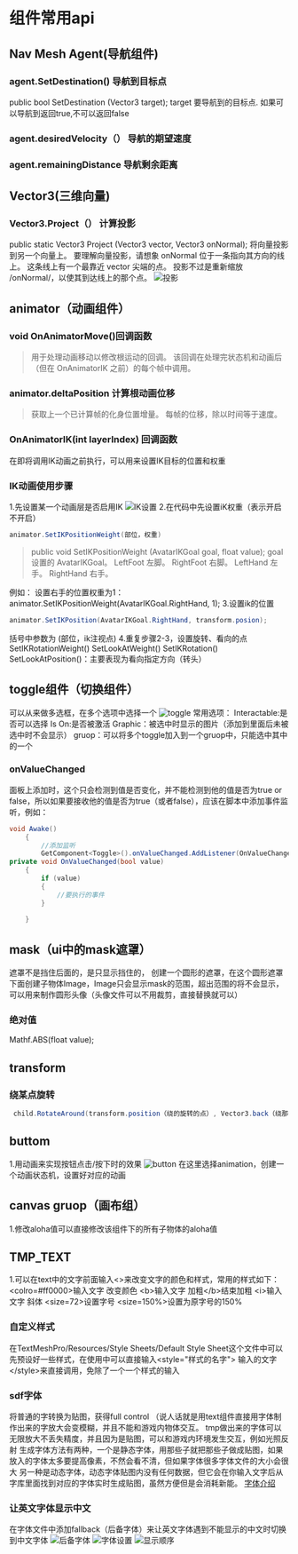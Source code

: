 # 组件常用api

## Nav Mesh Agent(导航组件)

### agent.SetDestination() 导航到目标点

public bool SetDestination (Vector3 target);
target 要导航到的目标点.
如果可以导航到返回true,不可以返回false

### agent.desiredVelocity（） 导航的期望速度

### agent.remainingDistance 导航剩余距离

## Vector3(三维向量)

### Vector3.Project（） 计算投影

public static Vector3 Project (Vector3 vector, Vector3 onNormal);
将向量投影到另一个向量上。
要理解向量投影，请想象 onNormal 位于一条指向其方向的线上。 这条线上有一个最靠近 vector 尖端的点。 投影不过是重新缩放 /onNormal/，以使其到达线上的那个点。
![投影](../../../图片/投影.png)

## animator（动画组件）

### void OnAnimatorMove()回调函数

>用于处理动画移动以修改根运动的回调。
该回调在处理完状态机和动画后 （但在 OnAnimatorIK 之前）的每个帧中调用。

### animator.deltaPosition 计算根动画位移

>获取上一个已计算帧的化身位置增量。
每帧的位移，除以时间等于速度。

### OnAnimatorIK(int layerIndex) 回调函数

在即将调用IK动画之前执行，可以用来设置IK目标的位置和权重

### IK动画使用步骤

1.先设置某一个动画层是否启用IK
![IK设置](../../../图片/IK设置.png)
2.在代码中先设置iK权重（表示开启不开启）

```csharp
animator.SetIKPositionWeight(部位，权重)
```

>public void SetIKPositionWeight (AvatarIKGoal goal, float value);
goal 设置的 AvatarIKGoal。
LeftFoot 左脚。
RightFoot 右脚。
LeftHand 左手。
RightHand 右手。

例如：
设置右手的位置权重为1：
animator.SetIKPositionWeight(AvatarIKGoal.RightHand, 1);
3.设置ik的位置

```csharp
animator.SetIKPosition(AvatarIKGoal.RightHand, transform.posion);
```

括号中参数为 (部位，ik注视点)
4.重复步骤2-3，设置旋转、看向的点
SetIKRotationWeight()
SetLookAtWeight()
SetIKRotation()
SetLookAtPosition()：主要表现为看向指定方向（转头）

## toggle组件（切换组件）

可以从来做多选框，在多个选项中选择一个
![toggle](../../../图片/Toggle.png)
常用选项：
Interactable:是否可以选择
Is On:是否被激活
Graphic：被选中时显示的图片（添加到里面后未被选中时不会显示）
gruop：可以将多个toggle加入到一个gruop中，只能选中其中的一个

### onValueChanged

面板上添加时，这个只会检测到值是否变化，并不能检测到他的值是否为true or false，所以如果要接收他的值是否为true（或者false），应该在脚本中添加事件监听，例如：

```csharp
void Awake()
    {
        //添加监听
        GetComponent<Toggle>().onValueChanged.AddListener(OnValueChanged);
private void OnValueChanged(bool value)
    {
        if (value)
        {
            //要执行的事件
        }
  
    }
```

## mask（ui中的mask遮罩）

遮罩不是挡住后面的，是只显示挡住的，
创建一个圆形的遮罩，在这个圆形遮罩下面创建子物体Image，Image只会显示mask的范围，超出范围的将不会显示，可以用来制作圆形头像（头像文件可以不用裁剪，直接替换就可以）

### 绝对值

Mathf.ABS(float value);

## transform

### 绕某点旋转

```c#
 child.RotateAround(transform.position（绕的旋转的点）, Vector3.back（绕那个轴旋转）, 1（旋转的角度）);
```

## buttom

1.用动画来实现按钮点击/按下时的效果
![button](../../../图片/button.png)
在这里选择animation，创建一个动画状态机，设置好对应的动画

## canvas gruop（画布组）

1.修改aloha值可以直接修改该组件下的所有子物体的aloha值

## TMP_TEXT

1.可以在text中的文字前面输入<>来改变文字的颜色和样式，常用的样式如下：
<colro=#ff0000>输入文字</color> 改变颜色
\<b>输入文字 加粗\</b>结束加粗
\<i>输入文字 斜体
<size=72>设置字号 <size=150%>设置为原字号的150%

### 自定义样式

在TextMeshPro/Resources/Style Sheets/Default Style Sheet这个文件中可以先预设好一些样式，在使用中可以直接输入\<style="样式的名字"> 输入的文字 \</style>来直接调用，免除了一个一个样式的输入

### sdf字体

将普通的字转换为贴图，获得full control
（说人话就是用text组件直接用字体制作出来的字放大会变模糊，并且不能和游戏内物体交互。
tmp做出来的字体可以无限放大不丢失精度，并且因为是贴图，可以和游戏内环境发生交互，例如光照反射
生成字体方法有两种，一个是静态字体，用那些子就把那些子做成贴图，如果放入的字体太多要提高像素，不然会看不清，但如果字体很多字体文件的大小会很大
另一种是动态字体，动态字体贴图内没有任何数据，但它会在你输入文字后从字库里面找到对应的字体实时生成贴图，虽然方便但是会消耗新能。
[字体介绍](https://www.bilibili.com/video/BV1Kr4y1T7XB/)

### 让英文字体显示中文

在字体文件中添加fallback（后备字体）来让英文字体遇到不能显示的中文时切换到中文字体
![后备字体](../../../图片/后备字体.png)
![字体设置](../../../图片/字体设置.png)
![显示顺序](../../../图片/显示流程.png)
